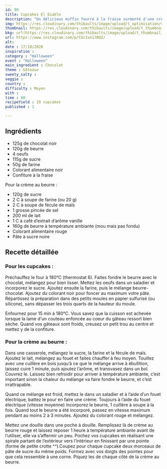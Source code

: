 ```yaml
---
id: 99
title: Cupcakes El Diablo
description: "Un délicieux muffin fourré à la fraise surmonté d'une crème au beurre endiablée."
img: https://res.cloudinary.com/thibaults/image/upload/t_optimisation/v1603018499/Recipes/20201017_cupackes_chocolat_fraise.jpg
thumbnail: https://res.cloudinary.com/thibaults/image/upload/t_thumbnail_josie/v1603018499/Recipes/20201017_cupackes_chocolat_fraise.jpg
bkg: url(https://res.cloudinary.com/thibaults/image/upload/t_thumbnail_josie/v1603018499/Recipes/20201017_cupackes_chocolat_fraise.jpg)
url: https://www.instagram.com/p/CGc1vo1JBQZ/
alt: 
date : 17/10/2020
inspiration : 
category : "Halloween"
event : "Halloween"
main_ingredient : Chocolat
theme : Gâteaux
sweety_salty : 
veggie : 
country :
difficulty : Moyen
with : 
time : 60
recipeYield : 10 cupcakes
published : 1

---
```


## Ingrédients
 - 125g de chocolat noir
 - 120g de beurre
 - 4 oeufs
 - 115g de sucre
 - 50g de farine
 - Colorant alimentaire noir
 - Confiture à la fraise

Pour la crème au beurre :
 - 120g de sucre
 - 2 C à soupe de farine (ou 20 g)
 - 2 C à soupe de fécule de maïs
 - 1 grosse pincée de sel
 - 200 ml de lait
 - 1 C à café d’extrait d’arôme vanille
 - 160g de beurre à température ambiante (mou mais pas fondu)
 - Colorant alimentaire rouge
 - Pâte à sucre noire

## Recette détaillée
### Pour les cupcakes :
Préchauffez le four à 180°C (thermostat 6). Faites fondre le beurre avec le chocolat, mélangez pour bien lisser. Mettez les oeufs dans un saladier et incorporez le sucre. Ajoutez ensuite la farine, puis le mélange beurre-chocolat. Ajoutez du colorant noir pour foncer au maximum votre pâte. Répartissez la préparation dans des petits moules en papier sulfurisé (ou silicone), sans dépasser les trois quarts de la hauteur du moule.

Enfournez pour 15 min à 180°C. Vous savez que la cuisson est achevée lorsque la lame d'un couteau enfoncée au coeur du gâteau ressort bien sèche. Quand vos gâteaux sont froids, creusez un petit trou au centre et mettez y de la confiture.

### Pour la crème au beurre :
Dans une casserole, mélangez le sucre, la farine et la fécule de maïs. Ajoutez le lait, mélangez au fouet et faites chauffer à feu moyen. Touillez avec une cuillère en bois jusqu’à ce que le mélange arrive à ébullition, laissez cuire 1 minute, puis ajoutez l’arôme, et transvasez dans un bol. Couvrez le. Laissez bien refroidir pour arriver à température ambiante, c’est important sinon la chaleur du mélange va faire fondre le beurre, et c’est irrattrapable.

Quand ce mélange est froid, mettez le dans un saladier et à l’aide d’un fouet électrique, battez le pour en faire une crème. Toujours à l’aide du fouet électrique (vitesse moyenne) incorporez le beurre, 1 cuillère à soupe à la fois. Quand tout le beurre a été incorporé, passez en vitesse maximum pendant au moins 2 à 3 minutes. Ajoutez du colorant rouge et mélangez.

Mettez une douille dans une poche à douille. Remplissez là de crème au beurre rouge et laissez reposer 1 heure à température ambiante avant de l’utiliser, elle va s’affermir un peu. Pochez vos cupcakes en réalisant une spirale partant de l’extérieur vers l’intérieur en finissant par une pointe (forme de petite crotte ^^).Coupez pour chaque cupcake deux morceaux de pâte de sucre du même poids. Formez avec vos doigts des pointes pour que cela ressemble à une corne. Piquez les de chaque côté de la crème au beurre.